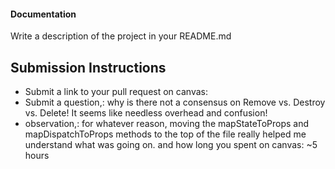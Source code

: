#### Documentation
Write a description of the project in your README.md

## Submission Instructions
  * Submit a link to your pull request on canvas:
  * Submit a question,: why is there not a consensus on Remove vs. Destroy vs. Delete! It seems like needless overhead and confusion!
  * observation,: for whatever reason, moving the mapStateToProps and mapDispatchToProps methods to the top of the file really helped me understand what was going on.
   and how long you spent on canvas: ~5 hours